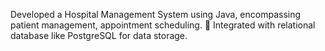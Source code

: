Developed a Hospital Management System using Java, encompassing patient management, appointment 
scheduling.
 Integrated with relational database like PostgreSQL for data storage.
